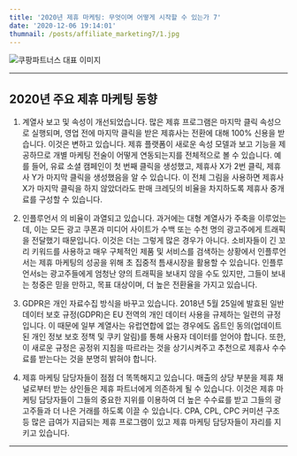 ```yaml
---
title: '2020년 제휴 마케팅: 무엇이며 어떻게 시작할 수 있는가 7'
date: '2020-12-06 19:14:01'
thumnail: /posts/affiliate_marketing7/1.jpg
---
```


![쿠팡파트너스 대표 이미지](/posts/affiliate_marketing7/1.png)

---

## 2020년 주요 제휴 마케팅 동향

1. 계열사 보고 및 속성이 개선되었습니다.
   많은 제휴 프로그램은 마지막 클릭 속성으로 실행되며, 영업 전에 마지막 클릭을 받은 제휴사는 전환에 대해 100% 신용을 받습니다. 이것은 변하고 있습니다. 제휴 플랫폼이 새로운 속성 모델과 보고 기능을 제공하므로 개별 마케팅 전술이 어떻게 연동되는지를 전체적으로 볼 수 있습니다. 예를 들어, 유료 소셜 캠페인이 첫 번째 클릭을 생성했고, 제휴사 X가 2번 클릭, 제휴사 Y가 마지막 클릭을 생성했음을 알 수 있습니다. 이 전체 그림을 사용하면 제휴사 X가 마지막 클릭을 하지 않았더라도 판매 크레딧의 비율을 차지하도록 제휴사 중개료를 구성할 수 있습니다.

2. 인플루언서 의 비율이 과열되고 있습니다.
   과거에는 대형 계열사가 주축을 이루었는데, 이는 모든 광고 쿠폰과 미디어 사이트가 수백 또는 수천 명의 광고주에게 트래픽을 전달했기 때문입니다. 이것은 더는 그렇게 많은 경우가 아니다. 소비자들이 긴 꼬리 키워드를 사용하고 매우 구체적인 제품 및 서비스를 검색하는 상황에서 인플루언서는 제휴 마케팅의 성공을 위해 초 집중적 틈새시장을 활용할 수 있습니다. 인플루언서s는 광고주들에게 엄청난 양의 트래픽을 보내지 않을 수도 있지만, 그들이 보내는 청중은 믿을 만하고, 목표 대상이며, 더 높은 전환율을 가지고 있습니다.

3. GDPR은 개인 자료수집 방식을 바꾸고 있습니다.
   2018년 5월 25일에 발효된 일반 데이터 보호 규정(GDPR)은 EU 전역의 개인 데이터 사용을 규제하는 일련의 규정입니다. 이 때문에 일부 계열사는 유럽연합에 없는 경우에도 옵트인 동의(업데이트된 개인 정보 보호 정책 및 쿠키 알림)를 통해 사용자 데이터를 얻어야 합니다. 또한, 이 새로운 규정은 공정위 지침을 따르라는 것을 상기시켜주고 추천으로 제휴사 수수료를 받는다는 것을 분명히 밝혀야 합니다.

4. 제휴 마케팅 담당자들이 점점 더 똑똑해지고 있습니다.
   매출의 상당 부분을 제휴 채널로부터 받는 상인들은 제휴 파트너에게 의존하게 될 수 있습니다. 이것은 제휴 마케팅 담당자들이 그들의 중요한 지위를 이용하여 더 높은 수수료를 받고 그들의 광고주들과 더 나은 거래를 하도록 이끌 수 있습니다. CPA, CPL, CPC 커미션 구조 등 많은 급여가 지급되는 제휴 프로그램이 있고 제휴 마케팅 담당자들이 자리를 지키고 있습니다.

---
